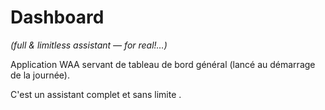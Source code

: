 # Dashboard

*(full & limitless assistant — for real!…)*

Application WAA servant de tableau de bord général (lancé au démarrage de la journée).

C'est un assistant complet et sans limite .
